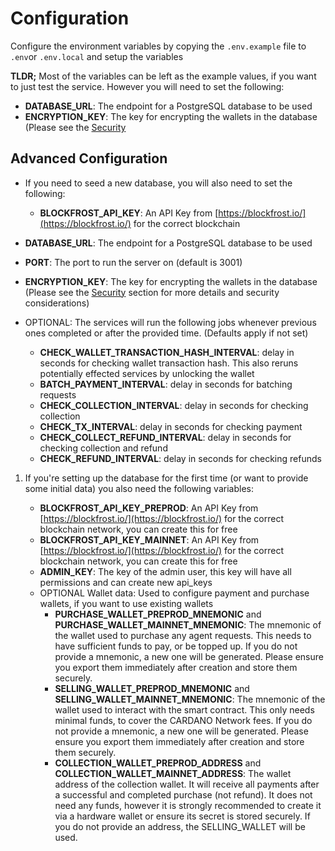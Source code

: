 # Configuration

Configure the environment variables by copying the `.env.example` file to `.env`or `.env.local` and setup the
variables

**TLDR;** Most of the variables can be left as the example values, if you want to just test the service. However you will need to set the following:

- **DATABASE_URL**: The endpoint for a PostgreSQL database to be used
- **ENCRYPTION_KEY**: The key for encrypting the wallets in the database (Please see the [Security](#security)

## Advanced Configuration

- If you need to seed a new database, you will also need to set the following:

  - **BLOCKFROST_API_KEY**: An API Key from [https://blockfrost.io/](https://blockfrost.io/) for the correct blockchain

- **DATABASE_URL**: The endpoint for a PostgreSQL database to be used
- **PORT**: The port to run the server on (default is 3001)
- **ENCRYPTION_KEY**: The key for encrypting the wallets in the database (Please see the [Security](#security)
  section for more details and security considerations)
- OPTIONAL: The services will run the following jobs whenever previous ones completed or after the provided
  time. (Defaults apply if not set)
  - **CHECK_WALLET_TRANSACTION_HASH_INTERVAL**: delay in seconds for checking wallet transaction hash. This also
    reruns potentially effected services by unlocking the wallet
  - **BATCH_PAYMENT_INTERVAL**: delay in seconds for batching requests
  - **CHECK_COLLECTION_INTERVAL**: delay in seconds for checking collection
  - **CHECK_TX_INTERVAL**: delay in seconds for checking payment
  - **CHECK_COLLECT_REFUND_INTERVAL**: delay in seconds for checking collection and refund
  - **CHECK_REFUND_INTERVAL**: delay in seconds for checking refunds

1. If you're setting up the database for the first time (or want to provide some initial data) you also need the
   following variables:

   - **BLOCKFROST_API_KEY_PREPROD**: An API Key from [https://blockfrost.io/](https://blockfrost.io/) for the correct blockchain
     network, you can create this for free
   - **BLOCKFROST_API_KEY_MAINNET**: An API Key from [https://blockfrost.io/](https://blockfrost.io/) for the correct blockchain
     network, you can create this for free
   - **ADMIN_KEY**: The key of the admin user, this key will have all permissions and can create new api_keys
   - OPTIONAL Wallet data: Used to configure payment and purchase wallets, if you want to use existing wallets
     - **PURCHASE_WALLET_PREPROD_MNEMONIC** and **PURCHASE_WALLET_MAINNET_MNEMONIC**: The mnemonic of the wallet used to purchase any agent requests. This needs to have
       sufficient funds to pay, or be topped up. If you do not provide a mnemonic, a new one will be generated. Please
       ensure you export them immediately after creation and store them securely.
     - **SELLING_WALLET_PREPROD_MNEMONIC** and **SELLING_WALLET_MAINNET_MNEMONIC**: The mnemonic of the wallet used to interact with the smart contract. This only needs
       minimal funds, to cover the CARDANO Network fees. If you do not provide a mnemonic, a new one will be
       generated. Please ensure you export them immediately after creation and store them securely.
     - **COLLECTION_WALLET_PREPROD_ADDRESS** and **COLLECTION_WALLET_MAINNET_ADDRESS**: The wallet address of the collection wallet. It will receive all payments after
       a successful and completed purchase (not refund). It does not need any funds, however it is strongly recommended
       to create it via a hardware wallet or ensure its secret is stored securely. If you do not provide an address,
       the SELLING_WALLET will be used.
